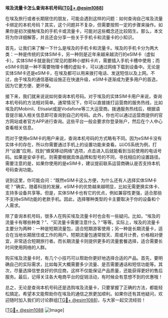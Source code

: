 **埃及流量卡怎么查询本机号码[[TG💪+ @esim1088](https://t.me/s/esim1088)]**

在埃及旅行或者长期居住的朋友，可能会遇到这样的问题：如何查询自己埃及流量卡绑定的本机号码？其实，这个问题并不复杂，但需要按照一定的步骤来操作。如果你是初次接触埃及的手机卡或流量卡，可能对这些概念还比较陌生。那么，本文将为你详细解答，并且还会分享一些关于手机卡和流量卡的小知识。

首先，让我们来了解一下什么是埃及的手机卡和流量卡。埃及的手机卡分为两大类：一种是传统的实体SIM卡，另一种则是近年来越来越流行的eSIM卡（虚拟卡）。实体SIM卡就是我们常见的那种小塑料卡片，需要插入手机卡槽中使用；而eSIM卡则是一种不需要物理卡槽的虚拟卡，可以通过网络下载到设备中。无论是实体SIM卡还是eSIM卡，在埃及都可以用来拨打电话、发送短信以及上网。不过，由于埃及的通信基础设施正在快速升级，eSIM卡逐渐成为更多用户的首选，因为它更方便、更环保。

接下来，我们就来说说如何查询本机号码。对于埃及的实体SIM卡用户来说，查询本机号码的方法相对简单。通常情况下，你可以直接拨打运营商的服务热线，比如埃及的Mobinil、Etisalat或是Vodafone等三大运营商。拨通服务热线后，根据语音提示输入相关信息即可查询到自己的号码。此外，你也可以通过运营商提供的官方网站或者官方APP进行查询。这些平台一般会要求你登录账户，然后在个人中心查看相关信息。

而对于使用eSIM卡的用户来说，查询本机号码的方式略有不同。因为eSIM卡没有实体卡的存在，所以你需要通过手机上的设置功能来查看。以iOS系统为例，打开“设置”应用，找到“蜂窝移动网络”选项，点击进入后就能看到当前使用的电话号码。如果是安卓手机，则需要根据具体品牌和型号的不同，寻找相应的设置路径。需要注意的是，如果你使用的是eSIM卡，建议提前联系运营商确认是否支持本机号码查询功能。

说到这里，你可能会问：“既然eSIM卡这么方便，为什么还有人选择实体SIM卡呢？”确实，随着科技的发展，eSIM卡的优势越来越明显，比如无需更换实体卡、支持多设备共享等。但是，实体SIM卡也有它的优点，例如兼容性更强，适合那些不支持eSIM功能的老款手机。因此，选择哪种类型的卡主要取决于你的设备和个人需求。

除了查询本机号码，很多人在购买埃及流量卡时也会有一些疑问。比如，“埃及的流量卡有哪些种类？”、“买流量卡需要注意什么？”等等。实际上，埃及的流量卡主要分为两种：一种是短期流量包，适合短期游客使用；另一种是长期流量卡，适合在当地长期居住或工作的用户。短期流量包通常按天、周或月计费，价格相对便宜，非常适合短期旅行者。而长期流量卡则提供更多的流量套餐选择，适合需要长时间使用网络的人群。

购买埃及流量卡时，有几个小技巧可以帮助你更好地选择合适的产品。首先，要明确自己的实际需求，比如每天大概需要多少流量、是否需要通话和短信功能等。其次，尽量选择信誉良好的供应商，这样不仅能保证产品质量，还能获得更好的售后服务。最后，记得关注各大电商平台的促销活动，有时候会有意想不到的优惠哦！

总之，无论是查询本机号码还是选购埃及流量卡，只要掌握了正确的方法，都能轻松搞定。希望本文能帮助你在埃及的通信之旅更加顺利。如果你还有其他疑问，欢迎随时加入我们的讨论群组[[TG💪+ @esim1088](https://t.me/s/esim1088)]，与大家一起交流经验！

[[TG💪+ @esim1088](https://t.me/s/esim1088) ![Image](https://i.postimg.cc/4NQfJmqS/Snipaste-2025-05-13-00-14-12.png)]